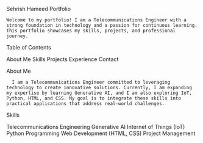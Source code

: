 Sehrish Hameed Portfolio

    Welcome to my portfolio! I am a Telecommunications Engineer with a strong foundation in technology and a passion for continuous learning. This portfolio showcases my skills, projects, and professional journey.

Table of Contents

About Me
Skills
Projects
Experience
Contact

About Me

      I am a Telecommunications Engineer committed to leveraging technology to create innovative solutions. Currently, I am expanding my expertise by learning Generative AI, and I am also exploring IoT, Python, HTML, and CSS. My goal is to integrate these skills into practical applications that address real-world challenges.

Skills

Telecommunications Engineering
Generative AI
Internet of Things (IoT)
Python Programming
Web Development (HTML, CSS)
Project Management
